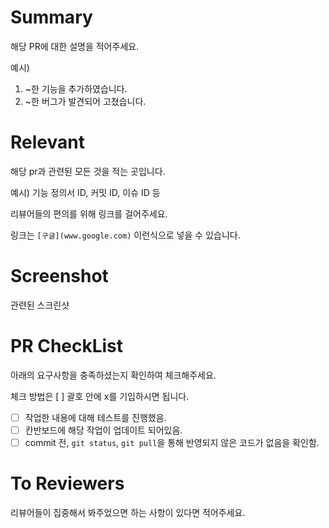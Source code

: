 # Summary
해당 PR에 대한 설명을 적어주세요.

예시)
1. ~한 기능을 추가하였습니다.
2. ~한 버그가 발견되어 고쳤습니다.

# Relevant
해당 pr과 관련된 모든 것을 적는 곳입니다.

예시) 기능 정의서 ID, 커밋 ID, 이슈 ID 등

리뷰어들의 편의를 위해 링크를 걸어주세요.

링크는 `[구글](www.google.com)` 이런식으로 넣을 수 있습니다.

# Screenshot
  관련된 스크린샷

# PR CheckList
아래의 요구사항을 충족하셨는지 확인하여 체크해주세요.

체크 방법은 [ ] 괄호 안에 x를 기입하시면 됩니다.

- [ ] 작업한 내용에 대해 테스트를 진행했음.
- [ ] 칸반보드에 해당 작업이 업데이트 되어있음.
- [ ] commit 전, `git status`, `git pull`을 통해 반영되지 않은 코드가 없음을 확인함.

# To Reviewers
리뷰어들이 집중해서 봐주었으면 하는 사항이 있다면 적어주세요.